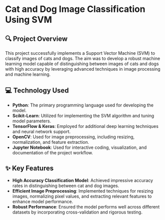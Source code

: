 # Cat and Dog Image Classification Using SVM

## 🔍 Project Overview

This project successfully implements a Support Vector Machine (SVM) to classify images of cats and dogs. The aim was to develop a robust machine learning model capable of distinguishing between images of cats and dogs with high accuracy by leveraging advanced techniques in image processing and machine learning.

## 💻 Technology Used

- **Python**: The primary programming language used for developing the model.
- **Scikit-Learn**: Utilized for implementing the SVM algorithm and tuning model parameters.
- **TensorFlow & Keras**: Employed for additional deep learning techniques and neural network support.
- **OpenCV**: Used for image preprocessing, including resizing, normalization, and feature extraction.
- **Jupyter Notebook**: Used for interactive coding, visualization, and documentation of the project workflow.

## ✨ Key Features

- **High Accuracy Classification Model**: Achieved impressive accuracy rates in distinguishing between cat and dog images.
- **Efficient Image Preprocessing**: Implemented techniques for resizing images, normalizing pixel values, and extracting relevant features to enhance model performance.
- **Robust Performance**: Ensured the model performs well across different datasets by incorporating cross-validation and rigorous testing.

